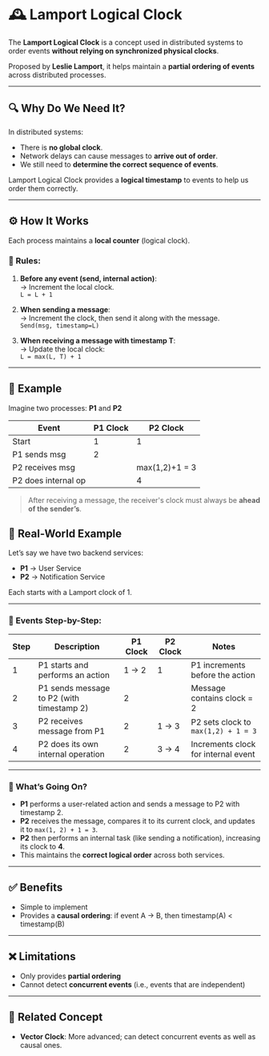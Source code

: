 # 🕰️ Lamport Logical Clock

The **Lamport Logical Clock** is a concept used in distributed systems to order events **without relying on synchronized physical clocks**.

Proposed by **Leslie Lamport**, it helps maintain a **partial ordering of events** across distributed processes.

---

## 🔍 Why Do We Need It?

In distributed systems:
- There is **no global clock**.
- Network delays can cause messages to **arrive out of order**.
- We still need to **determine the correct sequence of events**.

Lamport Logical Clock provides a **logical timestamp** to events to help us order them correctly.

---

## ⚙️ How It Works

Each process maintains a **local counter** (logical clock).

### 🧾 Rules:

1. **Before any event (send, internal action)**:  
   → Increment the local clock.  
   `L = L + 1`

2. **When sending a message**:  
   → Increment the clock, then send it along with the message.  
   `Send(msg, timestamp=L)`

3. **When receiving a message with timestamp T**:  
   → Update the local clock:  
   `L = max(L, T) + 1`

---

## 📘 Example

Imagine two processes: **P1** and **P2**

| Event               | P1 Clock | P2 Clock |
|---------------------|----------|----------|
| Start               | 1        | 1        |
| P1 sends msg        | 2        |          |
| P2 receives msg     |          | max(1,2)+1 = 3 |
| P2 does internal op |          | 4        |

> After receiving a message, the receiver's clock must always be **ahead of the sender’s**.

## 📘 Real-World Example

Let’s say we have two backend services:

- **P1** → User Service  
- **P2** → Notification Service  

Each starts with a Lamport clock of 1.

---

### 💬 Events Step-by-Step:

| Step | Description                                  | P1 Clock | P2 Clock | Notes                                       |
|------|----------------------------------------------|----------|----------|---------------------------------------------|
| 1    | P1 starts and performs an action             | 1 → 2    | 1        | P1 increments before the action             |
| 2    | P1 sends message to P2 (with timestamp 2)    | 2        |          | Message contains clock = 2                  |
| 3    | P2 receives message from P1                  | 2        | 1 → 3    | P2 sets clock to `max(1,2) + 1 = 3`         |
| 4    | P2 does its own internal operation           | 2        | 3 → 4    | Increments clock for internal event         |

---

### 🧠 What’s Going On?

- **P1** performs a user-related action and sends a message to P2 with timestamp 2.
- **P2** receives the message, compares it to its current clock, and updates it to `max(1, 2) + 1 = 3`.
- **P2** then performs an internal task (like sending a notification), increasing its clock to **4**.
- This maintains the **correct logical order** across both services.
---

## ✅ Benefits

- Simple to implement  
- Provides a **causal ordering**: if event A → B, then timestamp(A) < timestamp(B)

---

## ❌ Limitations

- Only provides **partial ordering**  
- Cannot detect **concurrent events** (i.e., events that are independent)

---

## 🔁 Related Concept

- **Vector Clock**: More advanced; can detect concurrent events as well as causal ones.



